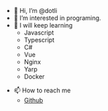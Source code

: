 - 👋 Hi, I’m @dotli
- 👀 I’m interested in programing.
- 🌱 I will keep learning
  - Javascript
  - Typescript
  - C#
  - Vue
  - Nginx
  - Yarp
  - Docker
<!--- 💞️ I’m looking to collaborate on ...-->
- 📫 How to reach me
  - [Github](https://github.com/dotli)

<!---
dotli/dotli is a ✨ special ✨ repository because its `README.md` (this file) appears on your GitHub profile.
You can click the Preview link to take a look at your changes.
--->
